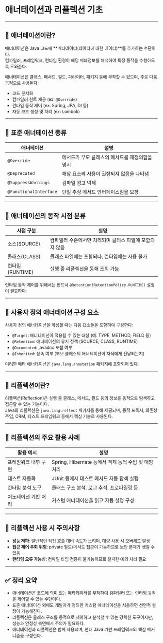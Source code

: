 # 애너테이션과 리플렉션 기초

---

## 🔹 애너테이션이란?

애너테이션은 Java 코드에 **메타데이터(데이터에 대한 데이터)**를 추가하는 수단이다.  
컴파일러, 프레임워크, 런타임 환경이 해당 메타정보를 해석하여 특정 동작을 수행하도록 도와준다.

애너테이션은 클래스, 메서드, 필드, 파라미터, 패키지 등에 부착할 수 있으며, 주로 다음 목적으로 사용된다:

- 코드 문서화
- 컴파일러 힌트 제공 (ex: `@Override`)
- 런타임 동작 제어 (ex: Spring, JPA, DI 등)
- 자동 코드 생성 및 처리 (ex: Lombok)

---

## 🔹 표준 애너테이션 종류

| 애너테이션         | 설명                                          |
|--------------------|-----------------------------------------------|
| `@Override`        | 메서드가 부모 클래스의 메서드를 재정의함을 명시 |
| `@Deprecated`      | 해당 요소의 사용이 권장되지 않음을 나타냄     |
| `@SuppressWarnings`| 컴파일 경고 억제                             |
| `@FunctionalInterface` | 단일 추상 메서드 인터페이스임을 보장      |

---

## 🔹 애너테이션의 동작 시점 분류

| 시점 구분     | 설명                                      |
|---------------|-------------------------------------------|
| 소스(SOURCE)  | 컴파일러 수준에서만 처리되며 클래스 파일에 포함되지 않음 |
| 클래스(CLASS) | 클래스 파일에는 포함되나, 런타임에는 사용 불가          |
| 런타임(RUNTIME)| 실행 중 리플렉션을 통해 조회 가능                   |

런타임 동작 제어를 위해서는 반드시 `@Retention(RetentionPolicy.RUNTIME)` 설정이 필요하다.

---

## 🔹 사용자 정의 애너테이션 구성 요소

사용자 정의 애너테이션을 작성할 때는 다음 요소들을 포함하여 구성한다:

- `@Target`: 애너테이션이 적용될 수 있는 대상 (예: TYPE, METHOD, FIELD 등)
- `@Retention`: 애너테이션의 유지 정책 (SOURCE, CLASS, RUNTIME)
- `@Documented`: javadoc 포함 여부
- `@Inherited`: 상속 여부 (부모 클래스의 애너테이션이 자식에게 전달되는지)

이러한 메타 애너테이션은 `java.lang.annotation` 패키지에 포함되어 있다.

---

## 🔹 리플렉션이란?

리플렉션(Reflection)은 실행 중 클래스, 메서드, 필드 등의 정보를 동적으로 탐색하고 접근할 수 있는 기능이다.  
Java의 리플렉션은 `java.lang.reflect` 패키지를 통해 제공되며, 동적 프록시, 의존성 주입, ORM, 테스트 프레임워크 등에서 핵심 기술로 사용된다.

---

## 🔹 리플렉션의 주요 활용 사례

| 활용 예시           | 설명                                      |
|----------------------|-------------------------------------------|
| 프레임워크 내부 구현 | Spring, Hibernate 등에서 객체 동적 주입 및 매핑 처리 |
| 테스트 자동화        | JUnit 등에서 테스트 메서드 자동 탐색 실행         |
| 런타임 분석 도구     | 클래스 구조 분석, 로그 추적, 프로파일링 등        |
| 어노테이션 기반 처리 | 커스텀 애너테이션을 읽고 자동 설정 구성          |

---

## 🔹 리플렉션 사용 시 주의사항

- **성능 저하**: 일반적인 직접 호출 대비 속도가 느리며, 대량 사용 시 오버헤드 발생
- **접근 제어 우회 위험**: private 필드/메서드 접근이 가능하므로 보안 문제가 생길 수 있음
- **런타임 오류 가능성**: 컴파일 타임 검증이 불가능하므로 철저한 예외 처리 필요

---

## ✅ 정리 요약

- 애너테이션은 코드에 의미 있는 메타데이터를 부착하여 컴파일러 또는 런타임 동작을 제어할 수 있는 수단이다.
- 표준 애너테이션 외에도 개발자가 정의한 커스텀 애너테이션을 사용하면 선언적 설정이 가능해진다.
- 리플렉션은 클래스 구조를 동적으로 제어하고 분석할 수 있는 강력한 도구이지만, 성능과 안정성 측면에서 주의가 필요하다.
- 애너테이션과 리플렉션은 함께 사용되며, 현대 Java 기반 프레임워크의 핵심 메커니즘을 구성한다.
